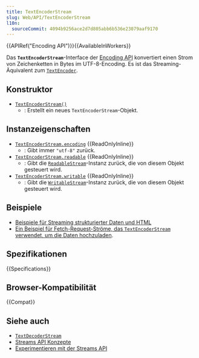 ```yaml
---
title: TextEncoderStream
slug: Web/API/TextEncoderStream
l10n:
  sourceCommit: 4094b9256ace2d7d805abb6b536e23079aaf9170
---
```


{{APIRef("Encoding API")}}{{AvailableInWorkers}}

Das **`TextEncoderStream`**-Interface der [Encoding API](/de/docs/Web/API/Encoding_API) konvertiert einen Strom von Zeichenketten in Bytes im UTF-8-Encoding. Es ist das Streaming-Äquivalent zum [`TextEncoder`](/de/docs/Web/API/TextEncoder).

## Konstruktor

- [`TextEncoderStream()`](/de/docs/Web/API/TextEncoderStream/TextEncoderStream)
  - : Erstellt ein neues `TextEncoderStream`-Objekt.

## Instanzeigenschaften

- [`TextEncoderStream.encoding`](/de/docs/Web/API/TextEncoderStream/encoding) {{ReadOnlyInline}}
  - : Gibt immer `"utf-8"` zurück.
- [`TextEncoderStream.readable`](/de/docs/Web/API/TextEncoderStream/readable) {{ReadOnlyInline}}
  - : Gibt die [`ReadableStream`](/de/docs/Web/API/ReadableStream)-Instanz zurück, die von diesem Objekt gesteuert wird.
- [`TextEncoderStream.writable`](/de/docs/Web/API/TextEncoderStream/writable) {{ReadOnlyInline}}
  - : Gibt die [`WritableStream`](/de/docs/Web/API/WritableStream)-Instanz zurück, die von diesem Objekt gesteuert wird.

## Beispiele

- [Beispiele für Streaming strukturierter Daten und HTML](https://streams.spec.whatwg.org/demos/)
- [Ein Beispiel für Fetch-Request-Ströme, das `TextEncoderStream` verwendet, um die Daten hochzuladen](https://glitch.com/~fetch-request-stream).

## Spezifikationen

{{Specifications}}

## Browser-Kompatibilität

{{Compat}}

## Siehe auch

- [`TextDecoderStream`](/de/docs/Web/API/TextDecoderStream)
- [Streams API Konzepte](/de/docs/Web/API/Streams_API/Concepts)
- [Experimentieren mit der Streams API](https://deanhume.com/experimenting-with-the-streams-api/)
